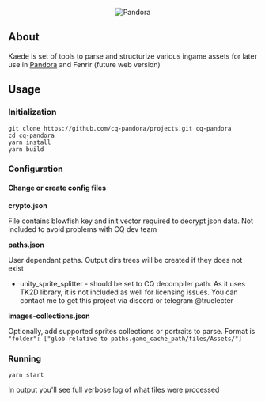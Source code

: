 <div align="center">
  <p>
    <img src="https://raw.githubusercontent.com/cq-pandora/projects/master/services/parser/assets/pandora_banner.png" title="Pandora" />
  </p>
</div>

## About
Kaede is set of tools to parse and structurize various ingame assets for later use in [Pandora](https://github.com/cq-pandora/projects/tree/master/services/bot/) and Fenrir (future web version)

## Usage

### Initialization
```
git clone https://github.com/cq-pandora/projects.git cq-pandora
cd cq-pandora
yarn install
yarn build
```

### Configuration
#### Change or create config files
**crypto.json**

File contains blowfish key and init vector required to decrypt json data. Not included to avoid problems with CQ dev team

**paths.json**

User dependant paths. Output dirs trees will be created if they does not exist

- unity_sprite_splitter - should be set to CQ decompiler path. As it uses TK2D library, it is not included as well for licensing issues. You can contact me to get this project via discord or telegram @truelecter

**images-collections.json**

Optionally, add supported sprites collections or portraits to parse. Format is `"folder": ["glob relative to paths.game_cache_path/files/Assets/"]`

### Running

```
yarn start
```

In output you'll see full verbose log of what files were processed
